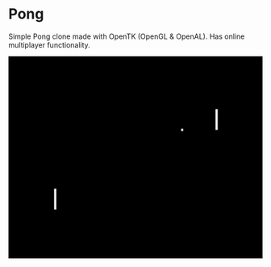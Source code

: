 # Pong
Simple Pong clone made with OpenTK (OpenGL & OpenAL).
Has online multiplayer functionality.

![screenshot0](https://github.com/MichaelPineapple/Pong/blob/main/Screenshots/screenshot0.png)
